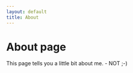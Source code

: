 ```yaml
---
layout: default
title: About
---
```

# About page

This page tells you a little bit about me. - NOT ;-)
